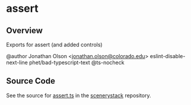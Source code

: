 # assert

## Overview

Exports for assert (and added controls)

@author Jonathan Olson &lt;jonathan.olson@colorado.edu&gt;
eslint-disable-next-line phet/bad-typescript-text
@ts-nocheck



## Source Code

See the source for [assert.ts](https://github.com/phetsims/scenerystack/blob/main/assert.ts) in the [scenerystack](https://github.com/phetsims/scenerystack) repository.

